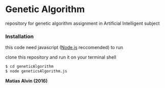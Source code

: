 # Genetic Algorithm
repository for genetic algorithm assignment in Artificial Intelligent subject

### Installation
this code need javascript ([Node.js](https://nodejs.org/) reccomended) to run

clone this repository and run it on your terminal shell
```sh
$ cd geneticAlgorithm
$ node geneticsAlgorithm.js
```

**Matias Alvin (2016)**